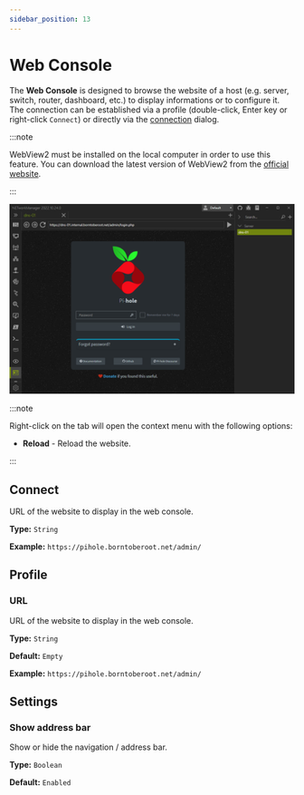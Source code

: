 ```yaml
---
sidebar_position: 13
---
```


# Web Console

The **Web Console** is designed to browse the website of a host (e.g. server, switch, router, dashboard, etc.) to display informations or to configure it. The connection can be established via a profile (double-click, Enter key or right-click `Connect`) or directly via the [connection](#connect) dialog.

:::note

WebView2 must be installed on the local computer in order to use this feature. You can download the latest version of WebView2 from the [official website](https://developer.microsoft.com/de-de/microsoft-edge/webview2/).

:::

![WebConsole](../img/web-console.png)

:::note

Right-click on the tab will open the context menu with the following options:

- **Reload** - Reload the website.

:::

## Connect

URL of the website to display in the web console.

**Type:** `String`

**Example:** `https://pihole.borntoberoot.net/admin/`

## Profile

### URL

URL of the website to display in the web console.

**Type:** `String`

**Default:** `Empty`

**Example:** `https://pihole.borntoberoot.net/admin/`

## Settings

### Show address bar

Show or hide the navigation / address bar.

**Type:** `Boolean`

**Default:** `Enabled`
